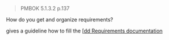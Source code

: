 > PMBOK 5.1.3.2 p.137

How do you get and organize requirements?

gives a guideline how to fill the [[dd Requirements documentation](Procurement%20documentation.md)




